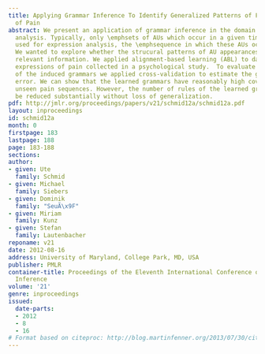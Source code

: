 ```yaml
---
title: Applying Grammar Inference To Identify Generalized Patterns of Facial Expressions
  of Pain
abstract: We present an application of grammar inference in the domain of facial expression
  analysis. Typically, only \emphsets of AUs which occur in a given time frame are
  used for expression analysis, the \emphsequence in which these AUs occur is ignored.
  We wanted to explore whether the strucural patterns of AU appearances contain diagnostically
  relevant information. We applied alignment-based learning (ABL) to data of facial
  expressions of pain collected in a psychological study.  To evaluate the quality
  of the induced grammars we applied cross-validation to estimate the generalization
  error. We can show that the learned grammars have reasonably high coverages for
  unseen pain sequences. However, the number of rules of the learned grammars cannot
  be reduced substantially without loss of generalization.
pdf: http://jmlr.org/proceedings/papers/v21/schmid12a/schmid12a.pdf
layout: inproceedings
id: schmid12a
month: 0
firstpage: 183
lastpage: 188
page: 183-188
sections: 
author:
- given: Ute
  family: Schmid
- given: Michael
  family: Siebers
- given: Dominik
  family: "SeuÃ\x9F"
- given: Miriam
  family: Kunz
- given: Stefan
  family: Lautenbacher
reponame: v21
date: 2012-08-16
address: University of Maryland, College Park, MD, USA
publisher: PMLR
container-title: Proceedings of the Eleventh International Conference on Grammatical
  Inference
volume: '21'
genre: inproceedings
issued:
  date-parts:
  - 2012
  - 8
  - 16
# Format based on citeproc: http://blog.martinfenner.org/2013/07/30/citeproc-yaml-for-bibliographies/
---
```

